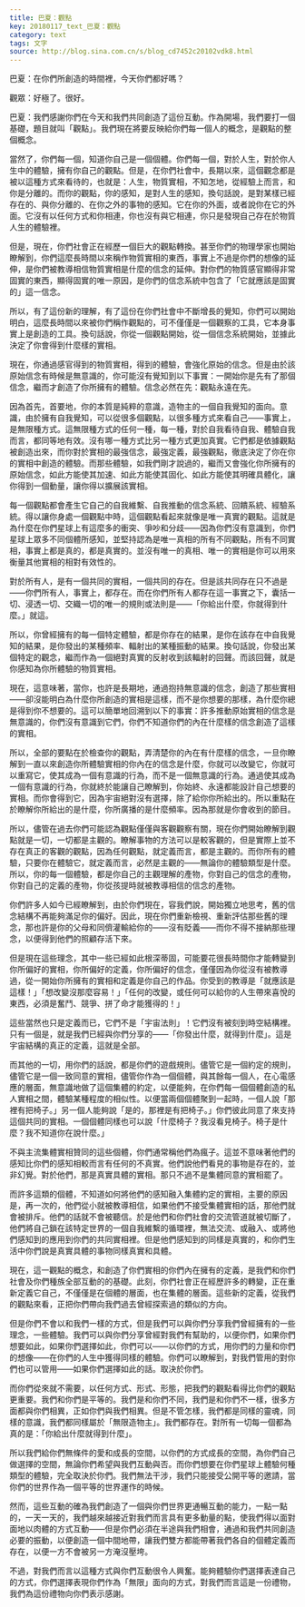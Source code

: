 ```yaml
---
title: 巴夏：觀點
key: 20180117_text_巴夏：觀點
category: text
tags: 文字
source: http://blog.sina.com.cn/s/blog_cd7452c20102vdk8.html
---
```


巴夏：在你們所創造的時間裡，今天你們都好嗎？

觀眾：好極了。很好。

巴夏：我們感謝你們在今天和我們共同創造了這份互動。作為開場，我們要打一個基礎，題目就叫「觀點」。我們現在將要反映給你們每一個人的概念，是觀點的整個概念。

當然了，你們每一個，知道你自己是一個個體。你們每一個，對於人生，對於你人生中的體驗，擁有你自己的觀點。但是，在你們社會中，長期以來，這個觀念都是被以這種方式來看待的，也就是：人生，物質實相，不知怎地，從經驗上而言，和你是分離的。而你的觀點，你的感知，是對人生的感知，換句話說，是對某樣已經存在的、與你分離的、在你之外的事物的感知。它在你的外面，或者說你在它的外面。它沒有以任何方式和你相連，你也沒有與它相連，你只是發現自己存在於物質人生的體驗裡。

但是，現在，你們社會正在經歷一個巨大的觀點轉換。甚至你們的物理學家也開始瞭解到，你們這麼長時間以來稱作物質實相的東西，事實上不過是你們的想像的延伸，是你們被教導相信物質實相是什麼的信念的延伸。對你們的物質感官顯得非常固實的東西，顯得固實的唯一原因，是你們的信念系統中包含了「它就應該是固實的」這一信念。

所以，有了這份新的理解，有了這份在你們社會中不斷增長的覺知，你們可以開始明白，這麼長時間以來被你們稱作觀點的，可不僅僅是一個觀察的工具，它本身事實上是創造的工具。換句話說，你從一個觀點開始，從一個信念系統開始，並據此決定了你會得到什麼樣的實相。

現在，你通過感官得到的物質實相，得到的體驗，會強化原始的信念。但是由於該原始信念有時候是無意識的，你可能沒有覺知到以下事實：一開始你是先有了那個信念，繼而才創造了你所擁有的體驗。信念必然在先：觀點永遠在先。

因為首先，首要地，你的本質是純粹的意識，造物主的一個自我覺知的面向。意識，由於擁有自我覺知，可以從很多個觀點，以很多種方式來看自己——事實上，是無限種方式。這無限種方式的任何一種，每一種，對於自我看待自我、體驗自我而言，都同等地有效。沒有哪一種方式比另一種方式更加真實。它們都是依據觀點被創造出來，而你對於實相的最強信念，最強定義，最強觀點，徹底決定了你在你的實相中創造的體驗。而那些體驗，如我們剛才說過的，繼而又會強化你所擁有的原始信念，如此方能使其加速、如此方能使其固化、如此方能使其明確具體化，讓你得到一個動量，讓你得以擴展該實相。

每一個觀點都會產生它自己的自我維繫、自我推動的信念系統、回饋系統、經驗系統。得以讓你身處一個觀點中時，這個觀點看起來就像是唯一真實的觀點。這就是為什麼在你們星球上有這麼多的衝突、爭吵和分歧——因為你們沒有意識到，你們星球上眾多不同個體所感知，並堅持認為是唯一真相的所有不同觀點，所有不同實相，事實上都是真的，都是真實的。並沒有唯一的真相、唯一的實相是你可以用來衡量其他實相的相對有效性的。

對於所有人，是有一個共同的實相，一個共同的存在。但是該共同存在只不過是——你們所有人，事實上，都存在。而在你們所有人都存在這一事實之下，囊括一切、浸透一切、交織一切的唯一的規則或法則是——「你給出什麼，你就得到什麼。」就這。

所以，你曾經擁有的每一個特定體驗，都是你存在的結果，是你在該存在中自我覺知的結果，是你發出的某種頻率、輻射出的某種振動的結果。換句話說，你發出某個特定的觀念，繼而作為一個絕對真實的反射收到該輻射的回聲。而該回聲，就是你感知為你所體驗的物質實相。

現在，這意味著，當你，也許是長期地，通過抱持無意識的信念，創造了那些實相——卻沒能明白為什麼你所創造的實相是這樣，而不是你想要的那樣，為什麼你總是得到你不想要的。這可以簡單地回溯到以下的事實：許多推動原始實相的信念是無意識的，你們沒有意識到它們，你們不知道你們的內在什麼樣的信念創造了這樣的實相。

所以，全部的要點在於檢查你的觀點，弄清楚你的內在有什麼樣的信念，一旦你瞭解到一直以來創造你所體驗實相的你內在的信念是什麼，你就可以改變它，你就可以重寫它，使其成為一個有意識的行為，而不是一個無意識的行為。通過使其成為一個有意識的行為，你就終於能讓自己瞭解到，你始終、永遠都能設計自己想要的實相。而你會得到它，因為宇宙絕對沒有選擇，除了給你你所給出的。所以重點在於瞭解你所給出的是什麼，你所廣播的是什麼頻率。因為那就是你會收到的節目。

所以，儘管在過去你們可能認為觀點僅僅與客觀觀察有關，現在你們開始瞭解到觀點就是一切，一切都是主觀的。瞭解事物的方法可以是較客觀的，但是實際上並不存在真正的客觀的觀點，因為任何觀點，就定義而言，都是主觀的。而你所有的體驗，只要你在體驗它，就定義而言，必然是主觀的——無論你的體驗類型是什麼。所以，你的每一個體驗，都是你自己的主觀理解的產物，你對自己的信念的產物，你對自己的定義的產物，你從孩提時就被教導相信的信念的產物。

你們許多人如今已經瞭解到，由於你們現在，容我們說，開始獨立地思考，舊的信念結構不再能夠滿足你的偏好。因此，現在你們重新檢視、重新評估那些舊的理念，那也許是你的父母和同儕灌輸給你的——沒有貶義——而你不得不接納那些理念，以便得到他們的照顧存活下來。

但是現在這些理念，其中一些已經如此根深蒂固，可能要花很長時間你才能轉變到你所偏好的實相，你所偏好的定義，你所偏好的信念，僅僅因為你從沒有被教導過，從一開始你所擁有的實相和定義是你自己的作品。你受到的教導是「就應該是這樣！」「想改變沒那麼容易！」「任何的改變，或任何可以給你的人生帶來喜悅的東西，必須是奮鬥、競爭、拼了命才能獲得的！」

這些當然也只是定義而已，它們不是「宇宙法則」！它們沒有被刻到時空結構裡。只有一個是，就是我們已經與你們分享的——「你發出什麼，就得到什麼」。這是宇宙結構的真正的定義，這就是全部。

而其他的一切，用你們的話說，都是你們的遊戲規則。儘管它是一個約定的規則，儘管它是一個一致同意的實相，儘管你作為一個個體，與其餘每一個人，在心電感應的層面，無意識地做了這個集體的約定，以便能夠，在你們每一個個體創造的私人實相之間，體驗某種程度的相似性。以便當兩個個體聚到一起時，一個人說「那裡有把椅子。」另一個人能夠說「是的，那裡是有把椅子。」你們彼此同意了來支持這個共同的實相。一個個體同樣也可以說「什麼椅子？我沒看見椅子。椅子是什麼？我不知道你在說什麼。」

不與主流集體實相贊同的這些個體，你們通常稱他們為瘋子。這並不意味著他們的感知比你們的感知相較而言有任何的不真實。他們說他們看見的事物是存在的，並非幻覺。對於他們，那是真實具體的實相。那只不過不是集體同意的實相罷了。

而許多這類的個體，不知道如何將他們的感知融入集體約定的實相，主要的原因是，再一次的，他們從小就被教導相信，如果他們不接受集體實相的話，那他們就會被排斥。他們的話就不會被聽信。於是他們和你們社會的交流管道就被切斷了，他們將自己鎖在該特定世界的一個自我維繫的循環裡，無法交流、或融入、或將他們感知到的應用到你們的共同實相裡。但是他們感知到的同樣是真實的，和你們生活中你們說是真實具體的事物同樣真實和具體。

現在，這一觀點的概念，和創造了你們實相的你們內在擁有的定義，是我們和你們社會及你們種族全部互動的的基礎。此刻，你們社會正在經歷許多的轉變，正在重新定義它自己，不僅僅是在個體的層面，也在集體的層面。這些新的定義，從我們的觀點來看，正把你們帶向我們過去曾經探索過的類似的方向。

但是你們不會以和我們一樣的方式，但是我們可以與你們分享我們曾經擁有的一些理念，一些體驗。我們可以與你們分享曾經對我們有幫助的，以便你們，如果你們想要如此，如果你們選擇如此，你們可以——以你們的方式，用你們的力量和你們的想像——在你們的人生中獲得同樣的體驗。你們可以瞭解到，對我們管用的對你們也可以管用——如果你們選擇如此的話。取決於你們。

而你們從來就不需要，以任何方式、形式、形態，把我們的觀點看得比你們的觀點更重要。我們和你們是平等的。我們是和你們不同，我們是和你們不一樣，很多方面都與你們相異，正如你們與我們相異。但是不管怎樣，我們都是同樣的靈魂，同樣的意識，我們都同樣屬於「無限造物主」。我們都存在。對所有一切每一個都為真的是：「你給出什麼就得到什麼」。

所以我們給你們無條件的愛和成長的空間，以你們的方式成長的空間，為你們自己做選擇的空間，無論你們希望與我們互動與否。而你們想要在你們星球上體驗何種類型的體驗，完全取決於你們。我們無法干涉，我們只能接受公開平等的邀請，當你們的世界作為一個平等的世界運作的時候。

然而，這些互動的確為我們創造了一個與你們世界更通暢互動的能力，一點一點的，一天一天的，我們越來越接近對我們而言具有更多動量的點，使我們得以面對面地以肉體的方式互動——但是你們必須在半途與我們相會，通過和我們共同創造必要的振動，以便創造一個中間地帶，讓我們雙方都能帶著我們各自的個體定義而存在，以便一方不會被另一方淹沒壓垮。

不過，對我們而言以這種方式與你們互動很令人興奮。能夠體驗你們選擇表達自己的方式，你們選擇表現你們作為「無限」面向的方式，對我們而言這是一份禮物，我們為這份禮物向你們表示感謝。
